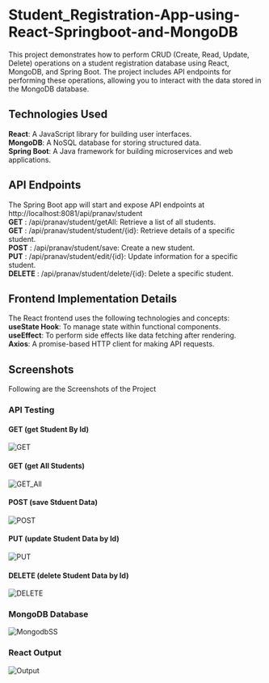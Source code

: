 # Student_Registration-App-using-React-Springboot-and-MongoDB
This project demonstrates how to perform CRUD (Create, Read, Update, Delete) operations on a student registration database using React, MongoDB, and Spring Boot. The project includes API endpoints for performing these operations, allowing you to interact with the data stored in the MongoDB database.

## Technologies Used
**React**: A JavaScript library for building user interfaces.<br/>
**MongoDB**: A NoSQL database for storing structured data.<br/>
**Spring Boot**: A Java framework for building microservices and web applications.<br/>

## API Endpoints
The Spring Boot app will start and expose API endpoints at http://localhost:8081/api/pranav/student<br>
**GET** : /api/pranav/student/getAll: Retrieve a list of all students.<br/>
**GET** :  /api/pranav/student/student/{id}: Retrieve details of a specific student.<br/>
**POST** : /api/pranav/student/save: Create a new student.<br/>
**PUT** : /api/pranav/student/edit/{id}: Update information for a specific student.<br/>
**DELETE** : /api/pranav/student/delete/{id}: Delete a specific student.<br/>

## Frontend Implementation Details
The React frontend uses the following technologies and concepts:<br/>
**useState Hook**: To manage state within functional components.<br/>
**useEffect**: To perform side effects like data fetching after rendering.<br/>
**Axios**: A promise-based HTTP client for making API requests.<br/>

## Screenshots
Following are the Screenshots of the Project
### API Testing
#### GET (get Student By Id)
![GET](https://github.com/adi7pranav/Student_Registration-App-using-React-Springboot-and-MongoDB/assets/84617438/0aee41e1-204c-4ae4-a6e8-5e28ce243efb)
#### GET (get All Students)
![GET_All](https://github.com/adi7pranav/Student_Registration-App-using-React-Springboot-and-MongoDB/assets/84617438/831de1c0-5b6a-4703-a803-47c21710e219)
#### POST (save Stduent Data)
![POST](https://github.com/adi7pranav/Student_Registration-App-using-React-Springboot-and-MongoDB/assets/84617438/c0882bb5-a5f3-45e0-b6c3-4e0eb4e9ed6e)
#### PUT (update Student Data by Id)
![PUT](https://github.com/adi7pranav/Student_Registration-App-using-React-Springboot-and-MongoDB/assets/84617438/65fbf6e1-56e6-41a8-acbd-6d3af6dac5d4)
#### DELETE (delete Student Data by Id)
![DELETE](https://github.com/adi7pranav/Student_Registration-App-using-React-Springboot-and-MongoDB/assets/84617438/09cf9e97-8000-43a0-a527-670c027bbc6c)
 ### MongoDB Database
 ![MongodbSS](https://github.com/adi7pranav/Student_Registration-App-using-React-Springboot-and-MongoDB/assets/84617438/3ae81e7f-82c3-4079-858c-6938ee072a95)
### React Output
![Output](https://github.com/adi7pranav/Student_Registration-App-using-React-Springboot-and-MongoDB/assets/84617438/11e62e82-b0b1-4573-8929-486e60dbb83e)





